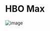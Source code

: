 # HBO Max
![image](https://github.com/user-attachments/assets/e432223d-e8fe-4544-961a-ce5521a1ad5f)
